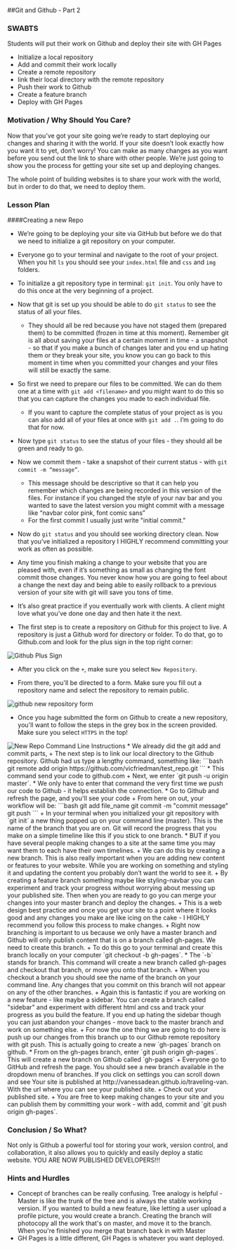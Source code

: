 ##Git and Github - Part 2

### SWABTS
Students will put their work on Github and deploy their site with GH Pages
  + Initialize a local repository
  + Add and commit their work locally
  + Create a remote repository
  + link their local directory with the remote repository
  + Push their work to Github
  + Create a feature branch
  + Deploy with GH Pages

### Motivation / Why Should You Care?
Now that you’ve got your site going we’re ready to start deploying our changes and sharing it with the world. If your site doesn’t look exactly how you want it to yet, don’t worry! You can make as many changes as you want before you send out the link to share with other people. We’re just going to show you the process for getting your site set up and deploying changes.

The whole point of building websites is to share your work with the world, but in order to do that, we need to deploy them.


### Lesson Plan
####Creating a new Repo
+ We’re going to be deploying your site via GitHub but before we do that we need to initialize a git repository on your computer. 
+ Everyone go to your terminal and navigate to the root of your project. When you hit `ls` you should see your `index.html` file and `css` and `img` folders.

+ To initialize a git repository type in terminal: `git init`. You only have to do this once at the very beginning of a project. 
+ Now that git is set up you should be able to do `git status` to see the status of all your files. 
  + They should all be red because you have not staged them (prepared them) to be committed (frozen in time at this moment). Remember git is all about saving your files at a certain moment in time - a snapshot - so that if you make a bunch of changes later and you end up hating them or they break your site, you know you can go back to this moment in time when you committed your changes and your files will still be exactly the same.
+ So first we need to prepare our files to be committed. We can do them one at a time with `git add <filename>` and you might want to do this so that you can capture the changes you made to each individual file.
  + If you want to capture the complete status of your project as is you can also add all of your files at once with `git add .`. I’m going to do that for now.
+ Now type `git status` to see the status of your files - they should all be green and ready to go.
+ Now we commit them - take a snapshot of their current status - with `git commit -m “message”`. 
  + This message should be descriptive so that it can help you remember which changes are being recorded in this version of the files. For instance if you changed the style of your nav bar and you wanted to save the latest version you might commit with a message like “navbar color pink, font comic sans”
  + For the first commit I usually just write "initial commit."
+ Now do `git status` and you should see working directory clean. Now that you’ve initialized a repository I HIGHLY recommend committing your work as often as possible. 
+ Any time you finish making a change to your website that you are pleased with, even if it’s something as small as changing the font commit those changes. You never know how you are going to feel about a change the next day and being able to easily rollback to a previous version of your site with git will save you tons of time.
+ It’s also great practice if you eventually work with clients. A client might love what you’ve done one day and then hate it the next. 
+ The first step is to create a repository on Github for this project to live. A repository is just a Github word for directory or folder.  To do that, go to Github.com and look for the plus sign in the top right corner:

<img src="https://s3.amazonaws.com/after-school-assets/git-create-new-repo-arrows.png" alt="Github Plus Sign">

  * After you click on the `+`, make sure you select `New Repository`.

+ From there, you'll be directed to a form. Make sure you fill out a repository name and select the repository to remain public.

<img src="https://s3.amazonaws.com/after-school-assets/github_repo_name.png" alt="github new repository form">

+ Once you hage submitted the form on Github to create a new repository, you'll want to follow the steps in the grey box in the screen provided. Make sure you select `HTTPS` in the top!

<img src="https://s3.amazonaws.com/after-school-assets/git-new-repo-cli.png" alt="New Repo Command Line Instructions">
  *  We already did the git add and commit parts,
+ The next step is to link our local directory to the Github repository. Github had us type a lengthy command, something like:
```bash
git remote add origin https://github.com/vicfriedman/test_repo.git
```
  * This command send your code to github.com
+ Next, we enter `git push -u origin master`.
  * We only have to enter that command the very first time we push our code to Github - it helps establish the connection.
  * Go to Github and refresh the page, and you'll see your code
+ From here on out, your workflow will be:
```bash
git add file_name
git commit -m "commit message"
git push
```
+ In your terminal when you initialized your git repository with `git init` a new thing popped up on your command line (master). This is the name of the branch that you are on. Git will record the progress that you make on a simple timeline like this if you stick to one branch. 
  * BUT if you have several people making changes to a site at the same time you may want them to each have their own timelines. 
+ We can do this by creating a new branch. This is also really important when you are adding new content or features to your website. While you are working on something and styling it and updating the content you probably don’t want the world to see it. 
+ By creating a feature branch something maybe like styling-navbar you can experiment and track your progress without worrying about messing up your published site. Then when you are ready to go you can merge your changes into your master branch and deploy the changes.
  + This is a web design best practice and once you get your site to a point where it looks good and any changes you make are like icing on the cake - I HIGHLY recommend you follow this process to make changes.
+ Right now branching is important to us because we only have a master branch and Github will only publish content that is on a branch called gh-pages. We need to create this branch.
+ To do this go to your terminal and create this branch locally on your computer `git checkout -b gh-pages`.
  * The `-b` stands for branch. This command will create a new branch called gh-pages and checkout that branch, or move you onto that branch.
  + When you checkout a branch you should see the name of the branch on your command line. Any changes that you commit on this branch will not appear on any of the other branches.
  + Again this is fantastic if you are working on a new feature - like maybe a sidebar. You can create a branch called "sidebar" and experiment with different html and css and track your progress as you build the feature. If you end up hating the sidebar though you can just abandon your changes - move back to the master branch and work on something else.
+ For now the one thing we are going to do here is push up our changes from this branch up to our Github remote repository with git push. This is actually going to create a new `gh-pages` branch on github.
  * From on the gh-pages branch, enter `git push origin gh-pages`. This will create a new branch on Github called `gh-pages`
+ Everyone go to GitHub and refresh the page. You should see a new branch available in the dropdown menu of branches. If you click on settings you can scroll down and see Your site is published at http://vanessadean.github.io/traveling-van. With the url where you can see your published site.
  + Check out your published site. 
  + You are free to keep making changes to your site and you can publish them by committing your work - with add, commit and `git push origin gh-pages`.

### Conclusion / So What?
Not only is Github a powerful tool for storing your work, version control, and collaboration, it also allows you to quickly and easily deploy a static website. YOU ARE NOW PUBLISHED DEVELOPERS!!!

### Hints and Hurdles
+ Concept of branches can be really confusing. Tree analogy is helpful - Master is like the trunk of the tree and is always the stable working version. If you wanted to build a new feature, like letting a user upload a profile picture, you would create a branch. Creating the branch will photocopy all the work that's on master, and move it to the branch. When you're finished you merge that branch back in with Master
+ GH Pages is a little different, GH Pages is whatever you want deployed.